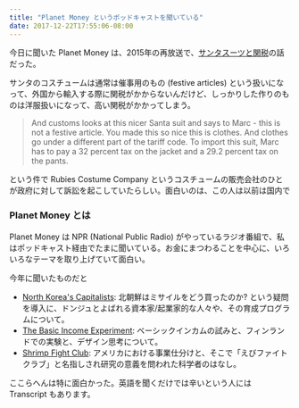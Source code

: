 ```yaml
---
title: "Planet Money というポッドキャストを聞いている"
date: 2017-12-22T17:55:06-08:00
---
```


今日に聞いた Planet Money は、2015年の再放送で、[サンタスーツと関税](https://www.npr.org/sections/money/2017/12/20/571645063/episode-670-the-santa-suit)の話だった。

サンタのコスチュームは通常は催事用のもの (festive articles) という扱いになって、外国から輸入する際に関税がかからないんだけど、しっかりした作りのものは洋服扱いになって、高い関税がかかってしまう。

> And customs looks at this nicer Santa suit and says to Marc - this is not a festive article. You made this so nice this is clothes. And clothes go under a different part of the tariff code. To import this suit, Marc has to pay a 32 percent tax on the jacket and a 29.2 percent tax on the pants.

という件で Rubies Costume Company というコスチュームの販売会社のひとが政府に対して訴訟を起こしていたらしい。面白いのは、この人は以前は国内で

### Planet Money とは

Planet Money は NPR (National Public Radio) がやっているラジオ番組で、私はポッドキャスト経由でたまに聞いている。お金にまつわることを中心に、いろいろなテーマを取り上げていて面白い。

今年に聞いたものだと

* [North Korea's Capitalists](https://www.npr.org/templates/transcript/transcript.php?storyId=551232343): 北朝鮮はミサイルをどう買ったのか? という疑問を導入に、ドンジュとよばれる資本家/起業家的な人々や、その育成プログラムについて。
* [The Basic Income Experiment](https://www.npr.org/templates/transcript/transcript.php?storyId=553040316): ベーシックインカムの試みと、フィンランドでの実験と、デザイン思考について。
* [Shrimp Fight Club](https://www.npr.org/templates/transcript/transcript.php?storyId=533840751): アメリカにおける事業仕分けと、そこで「えびファイトクラブ」と名指しされ研究の意義を問われた科学者のはなし。

ここらへんは特に面白かった。英語を聞くだけでは辛いという人には Transcript もあります。
